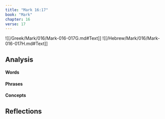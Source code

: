 ```yaml
---
title: "Mark 16:17"
book: "Mark"
chapter: 16
verse: 17
---
```

![[/Greek/Mark/016/Mark-016-017G.md#Text]]
![[/Hebrew/Mark/016/Mark-016-017H.md#Text]]

## Analysis

#### Words

#### Phrases

#### Concepts

## Reflections
